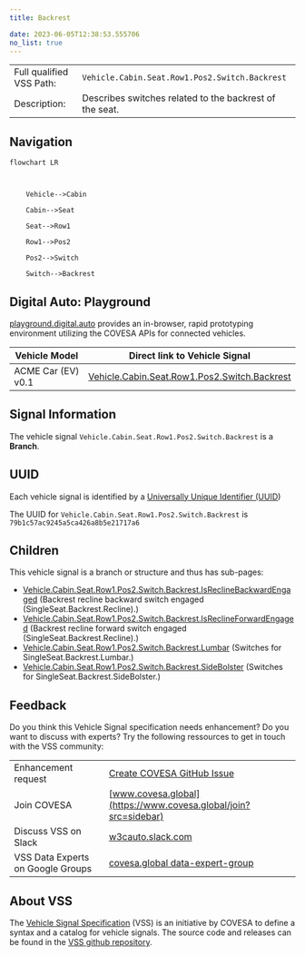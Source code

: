 ```yaml
---
title: Backrest

date: 2023-06-05T12:38:53.555706
no_list: true
---
```



| | |
|---|---|
| Full qualified VSS Path: | `Vehicle.Cabin.Seat.Row1.Pos2.Switch.Backrest` |
| Description: | Describes switches related to the backrest of the seat. |

## Navigation

```mermaid
flowchart LR



    Vehicle-->Cabin

    Cabin-->Seat

    Seat-->Row1

    Row1-->Pos2

    Pos2-->Switch

    Switch-->Backrest

```


## Digital Auto: Playground

[playground.digital.auto](http://digital.auto) provides an in-browser, rapid prototyping environment utilizing the COVESA APIs for connected vehicles. 

| Vehicle Model | Direct link to Vehicle Signal |
|---|---|
| ACME Car (EV) v0.1 | [Vehicle.Cabin.Seat.Row1.Pos2.Switch.Backrest](https://digitalauto.netlify.app/model/STLWzk1WyqVVLbfymb4f/cvi/list/Vehicle.Cabin.Seat.Row1.Pos2.Switch.Backrest/) |


## Signal Information




The vehicle signal `Vehicle.Cabin.Seat.Row1.Pos2.Switch.Backrest` is a **Branch**.





## UUID

Each vehicle signal is identified by a [Universally Unique Identifier (UUID](https://en.wikipedia.org/wiki/Universally_unique_identifier))

The UUID for `Vehicle.Cabin.Seat.Row1.Pos2.Switch.Backrest` is `79b1c57ac9245a5ca426a8b5e21717a6`

## Children

This vehicle signal is a branch or structure and thus has sub-pages:

- [Vehicle.Cabin.Seat.Row1.Pos2.Switch.Backrest.IsReclineBackwardEngaged](isreclinebackwardengaged/) (Backrest recline backward switch engaged (SingleSeat.Backrest.Recline).)
- [Vehicle.Cabin.Seat.Row1.Pos2.Switch.Backrest.IsReclineForwardEngaged](isreclineforwardengaged/) (Backrest recline forward switch engaged (SingleSeat.Backrest.Recline).)
- [Vehicle.Cabin.Seat.Row1.Pos2.Switch.Backrest.Lumbar](lumbar/) (Switches for SingleSeat.Backrest.Lumbar.)
- [Vehicle.Cabin.Seat.Row1.Pos2.Switch.Backrest.SideBolster](sidebolster/) (Switches for SingleSeat.Backrest.SideBolster.)


## Feedback

Do you think this Vehicle Signal specification needs enhancement? Do you want to discuss with experts? Try the following ressources to get in touch with the VSS community:

| | |
|---|---|
| Enhancement request | [Create COVESA GitHub Issue](https://github.com/COVESA/vehicle_signal_specification/issues/new?body=Please+describe+your+feedback&title=Signal+feedback+Vehicle.Cabin.Seat.Row1.Pos2.Switch.Backrest) |
| Join COVESA | [www.covesa.global](https://www.covesa.global/join?src=sidebar) |
| Discuss VSS on Slack | [w3cauto.slack.com](http://w3cauto.slack.com/) |
| VSS Data Experts on Google Groups | [covesa.global data-expert-group](https://groups.google.com/a/covesa.global/g/data-expert-group) |

## About VSS

The [Vehicle Signal Specification](https://covesa.github.io/vehicle_signal_specification/) (VSS)
is an initiative by COVESA to define a syntax and a catalog for vehicle signals.
The source code and releases can be found in the [VSS github repository](https://github.com/COVESA/vehicle_signal_specification).

